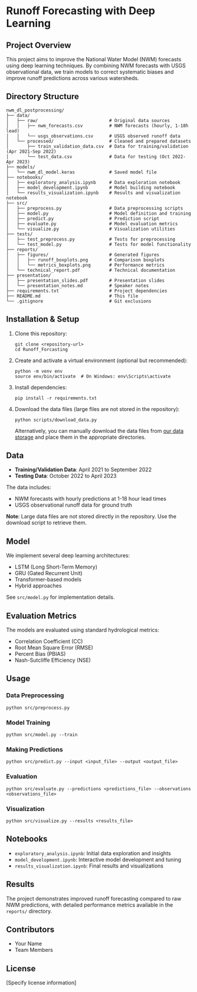 # Runoff Forecasting with Deep Learning

## Project Overview
This project aims to improve the National Water Model (NWM) forecasts using deep learning techniques. By combining NWM forecasts with USGS observational data, we train models to correct systematic biases and improve runoff predictions across various watersheds.

## Directory Structure
```
nwm_dl_postprocessing/
├── data/
│   ├── raw/                           # Original data sources
│   │   ├── nwm_forecasts.csv          # NWM forecasts (hourly, 1-18h lead)
│   │   └── usgs_observations.csv      # USGS observed runoff data
│   └── processed/                     # Cleaned and prepared datasets
│       ├── train_validation_data.csv  # Data for training/validation (Apr 2021-Sep 2022)
│       └── test_data.csv              # Data for testing (Oct 2022-Apr 2023)
├── models/
│   └── nwm_dl_model.keras             # Saved model file
├── notebooks/
│   ├── exploratory_analysis.ipynb     # Data exploration notebook
│   ├── model_development.ipynb        # Model building notebook
│   └── results_visualization.ipynb    # Results and visualization notebook
├── src/
│   ├── preprocess.py                  # Data preprocessing scripts
│   ├── model.py                       # Model definition and training
│   ├── predict.py                     # Prediction script
│   ├── evaluate.py                    # Model evaluation metrics
│   └── visualize.py                   # Visualization utilities
├── tests/
│   ├── test_preprocess.py             # Tests for preprocessing
│   └── test_model.py                  # Tests for model functionality
├── reports/
│   ├── figures/                       # Generated figures
│   │   ├── runoff_boxplots.png        # Comparison boxplots
│   │   └── metrics_boxplots.png       # Performance metrics
│   └── technical_report.pdf           # Technical documentation
├── presentation/
│   ├── presentation_slides.pdf        # Presentation slides
│   └── presentation_notes.md          # Speaker notes
├── requirements.txt                   # Project dependencies
├── README.md                          # This file
└── .gitignore                         # Git exclusions
```

## Installation & Setup

1. Clone this repository:
   ```
   git clone <repository-url>
   cd Runoff_Forcasting
   ```

2. Create and activate a virtual environment (optional but recommended):
   ```
   python -m venv env
   source env/bin/activate  # On Windows: env\Scripts\activate
   ```

3. Install dependencies:
   ```
   pip install -r requirements.txt
   ```

4. Download the data files (large files are not stored in the repository):
   ```
   python scripts/download_data.py
   ```
   
   Alternatively, you can manually download the data files from [our data storage](https://link-to-your-data-storage) and place them in the appropriate directories.

## Data

- **Training/Validation Data**: April 2021 to September 2022
- **Testing Data**: October 2022 to April 2023

The data includes:
- NWM forecasts with hourly predictions at 1-18 hour lead times
- USGS observational runoff data for ground truth

**Note**: Large data files are not stored directly in the repository. Use the download script to retrieve them.

## Model

We implement several deep learning architectures:
- LSTM (Long Short-Term Memory)
- GRU (Gated Recurrent Unit)
- Transformer-based models
- Hybrid approaches

See `src/model.py` for implementation details.

## Evaluation Metrics

The models are evaluated using standard hydrological metrics:
- Correlation Coefficient (CC)
- Root Mean Square Error (RMSE)
- Percent Bias (PBIAS)
- Nash-Sutcliffe Efficiency (NSE)

## Usage

### Data Preprocessing
```
python src/preprocess.py
```

### Model Training
```
python src/model.py --train
```

### Making Predictions
```
python src/predict.py --input <input_file> --output <output_file>
```

### Evaluation
```
python src/evaluate.py --predictions <predictions_file> --observations <observations_file>
```

### Visualization
```
python src/visualize.py --results <results_file>
```

## Notebooks

- `exploratory_analysis.ipynb`: Initial data exploration and insights
- `model_development.ipynb`: Interactive model development and tuning
- `results_visualization.ipynb`: Final results and visualizations

## Results

The project demonstrates improved runoff forecasting compared to raw NWM predictions, with detailed performance metrics available in the `reports/` directory.

## Contributors

- Your Name
- Team Members

## License

[Specify license information]
